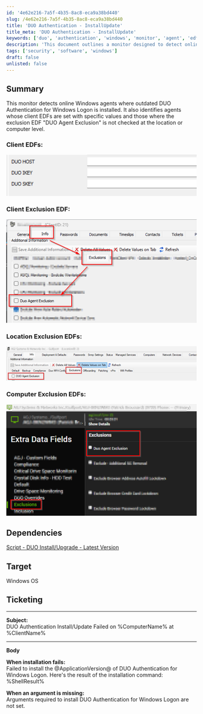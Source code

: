 ```yaml
---
id: '4e62e216-7a5f-4b35-8ac8-eca9a38bd440'
slug: /4e62e216-7a5f-4b35-8ac8-eca9a38bd440
title: 'DUO Authentication - InstallUpdate'
title_meta: 'DUO Authentication - InstallUpdate'
keywords: ['duo', 'authentication', 'windows', 'monitor', 'agent', 'edf', 'exclusion']
description: 'This document outlines a monitor designed to detect online Windows agents with outdated DUO Authentication for Windows Logon. It also identifies agents with specific client EDF settings and exclusions not applied at the location or computer level.'
tags: ['security', 'software', 'windows']
draft: false
unlisted: false
---
```


## Summary

This monitor detects online Windows agents where outdated DUO Authentication for Windows Logon is installed. It also identifies agents whose client EDFs are set with specific values and those where the exclusion EDF "DUO Agent Exclusion" is not checked at the location or computer level.

### Client EDFs:

![Client EDFs](../../../static/img/DUO-Authentication---InstallUpdate/image_1.png)

### Client Exclusion EDF:  
**![Client Exclusion EDF](../../../static/img/DUO-Authentication---InstallUpdate/image_2.png)**  

### Location Exclusion EDFs:

![Location Exclusion EDFs](../../../static/img/DUO-Authentication---InstallUpdate/image_3.png)

### Computer Exclusion EDFs:

![Computer Exclusion EDFs](../../../static/img/DUO-Authentication---InstallUpdate/image_4.png)

## Dependencies

[Script - DUO Install/Upgrade - Latest Version](<../scripts/DUO InstallUpgrade - Latest Version.md>)

## Target

Windows OS

## Ticketing

---

**Subject:**  
DUO Authentication Install/Update Failed on %ComputerName% at %ClientName%

---

**Body**

**When installation fails:**  
Failed to install the @ApplicationVersion@ of DUO Authentication for Windows Logon. Here's the result of the installation command: %ShellResult%

**When an argument is missing:**  
Arguments required to install DUO Authentication for Windows Logon are not set.


